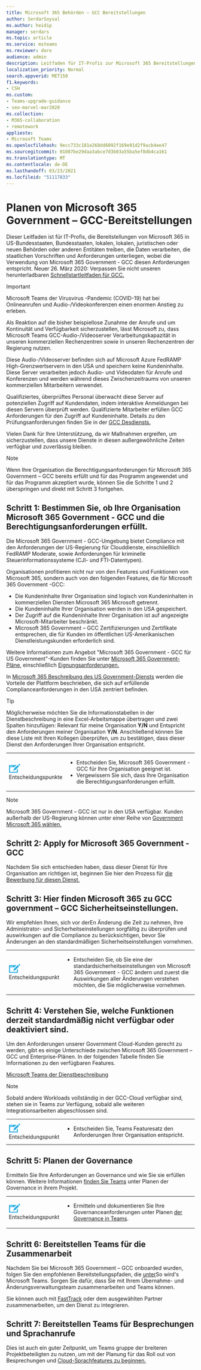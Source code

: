 ```yaml
---
title: Microsoft 365 Behörden – GCC Bereitstellungen
author: SerdarSoysal
ms.author: heidip
manager: serdars
ms.topic: article
ms.service: msteams
ms.reviewer: daro
audience: admin
description: Leitfaden für IT-Profis zur Microsoft 365 Bereitstellungen in Entitäten, die Daten verarbeiten, die US-Behörden-Vorschriften unterliegen
localization_priority: Normal
search.appverid: MET150
f1.keywords:
- CSH
ms.custom:
- Teams-upgrade-guidance
- seo-marvel-mar2020
ms.collection:
- M365-collaboration
- remotework
appliesto:
- Microsoft Teams
ms.openlocfilehash: 9ecc733c181e268dd6092f169e91d2f9acb4ee47
ms.sourcegitcommit: 01087be29daa3abce7d3b03a55ba5ef8db4ca161
ms.translationtype: MT
ms.contentlocale: de-DE
ms.lasthandoff: 03/23/2021
ms.locfileid: "51117833"
---
```

# <a name="plan-for-microsoft-365-government---gcc-deployments"></a>Planen von Microsoft 365 Government – GCC-Bereitstellungen

Dieser Leitfaden ist für IT-Profis, die Bereitstellungen von Microsoft 365 in US-Bundesstaaten, Bundesstaaten, lokalen, lokalen, juristischen oder neuen Behörden oder anderen Entitäten treiben, die Daten verarbeiten, die staatlichen Vorschriften und Anforderungen unterliegen, wobei die Verwendung von Microsoft 365 Government - GCC diesen Anforderungen entspricht. Neuer 26. März 2020: Verpassen Sie nicht unseren herunterladbaren [Schnellstartleitfaden für GCC.](https://github.com/MicrosoftDocs/OfficeDocs-SkypeForBusiness/blob/live/Teams/downloads/Quick-Start-Guide-for-GCC.pdf?raw=true)

> [!IMPORTANT]
> Microsoft Teams der Virusvirus -Pandemic (COVID-19) hat bei Onlineanrufen und Audio-/Videokonferenzen einen enormen Anstieg zu erleben.<br/>
> 
>Als Reaktion auf die bisher beispiellose Zunahme der Anrufe und um Kontinuität und Verfügbarkeit sicherzustellen, lässt Microsoft zu, dass Microsoft Teams GCC-Audio-/Videoserver Verarbeitungskapazität in unseren kommerziellen Rechenzentren sowie in unseren Rechenzentren der Regierung nutzen.<br/>
> 
>Diese Audio-/Videoserver befinden sich auf Microsoft Azure FedRAMP High-Grenzwertservern in den USA und speichern keine Kundeninhalte. Diese Server verarbeiten jedoch Audio- und Videodaten für Anrufe und Konferenzen und werden während dieses Zwischenzeitraums von unseren kommerziellen Mitarbeitern verwendet.<br/>
> 
>Qualifiziertes, überprüftes Personal überwacht diese Server auf potenziellen Zugriff auf Kundendaten, indem interaktive Anmeldungen bei diesen Servern überprüft werden. Qualifizierte Mitarbeiter erfüllen GCC Anforderungen für den Zugriff auf Kundeninhalte. Details zu den Prüfungsanforderungen finden Sie in der [GCC Desdiensts.](/office365/servicedescriptions/office-365-platform-service-description/office-365-us-government/gcc)<br/>
> 
>Vielen Dank für Ihre Unterstützung, da wir Maßnahmen ergreifen, um sicherzustellen, dass unsere Dienste in diesen außergewöhnliche Zeiten verfügbar und zuverlässig bleiben.<br/>


> [!NOTE]
> Wenn Ihre Organisation die Berechtigungsanforderungen für Microsoft 365 Government – GCC bereits erfüllt und für das Programm angewendet und für das Programm akzeptiert wurde, können Sie die Schritte 1 und 2 überspringen und direkt mit Schritt 3 fortgehen. 

## <a name="step-1-determine-whether-your-organization-needs-microsoft-365-government---gcc-and-meets-eligibility-requirements"></a>Schritt 1: Bestimmen Sie, ob Ihre Organisation Microsoft 365 Government - GCC und die Berechtigungsanforderungen erfüllt. 

Die Microsoft 365 Government - GCC-Umgebung bietet Compliance mit den Anforderungen der US-Regierung für Clouddienste, einschließlich FedRAMP Moderate, sowie Anforderungen für kriminelle Steuerinformationssysteme (CJI- und FTI-Datentypen).

Organisationen profitieren nicht nur von den Features und Funktionen von Microsoft 365, sondern auch von den folgenden Features, die für Microsoft 365 Government -GCC:

-   Die Kundeninhalte Ihrer Organisation sind logisch von Kundeninhalten in kommerziellen Diensten Microsoft 365 Microsoft getrennt.
-   Die Kundeninhalte Ihrer Organisation werden in den USA gespeichert.
-   Der Zugriff auf die Kundeninhalte Ihrer Organisation ist auf angezeigte Microsoft-Mitarbeiter beschränkt.
-   Microsoft 365 Government – GCC Zertifizierungen und Zertifikate entsprechen, die für Kunden im öffentlichen US-Amerikanischen Dienstleistungskunden erforderlich sind.

Weitere Informationen zum Angebot "Microsoft 365 Government - GCC für US Government"-Kunden finden Sie unter [Microsoft 365 Government-Pläne](https://products.office.com/government/compare-office-365-government-plans), einschließlich [Eignungsanforderungen.](https://products.office.com/government/compare-office-365-government-plans#EligibilityRequirements)

In [Microsoft 365 Beschreibung des US Government-Diensts](/office365/servicedescriptions/office-365-platform-service-description/office-365-us-government/office-365-us-government) werden die Vorteile der Plattform beschrieben, die sich auf erfüllende Complianceanforderungen in den USA zentriert befinden.

> [!Tip]
> Möglicherweise möchten Sie die Informationstabellen in der Dienstbeschreibung in eine Excel-Arbeitsmappe übertragen und zwei Spalten hinzufügen: Relevant für meine Organisation **Y/N** und Entspricht den Anforderungen meiner Organisation **Y/N**. Anschließend können Sie diese Liste mit Ihren Kollegen überprüfen, um zu bestätigen, dass dieser Dienst den Anforderungen Ihrer Organisation entspricht.

|    |     |
|-----------|------------|
| ![Ein Symbol mit Entscheidungspunkten](media/audio_conferencing_image7.png) <br/>Entscheidungspunkte|<ul><li>Entscheiden Sie, Microsoft 365 Government - GCC für Ihre Organisation geeignet ist.</li><li>Vergewissern Sie sich, dass Ihre Organisation die Berechtigungsanforderungen erfüllt.</li></ul> |

> [!Note]
> Microsoft 365 Government – GCC ist nur in den USA verfügbar. Kunden außerhalb der US-Regierung können unter einer Reihe von [Government Microsoft 365 wählen.](https://products.office.com/en/government/compare-office-365-government-plans)


## <a name="step-2-apply-for-microsoft-365-government---gcc"></a>Schritt 2: Apply for Microsoft 365 Government - GCC

Nachdem Sie sich entschieden haben, dass dieser Dienst für Ihre Organisation am richtigen ist, beginnen Sie hier den Prozess für [die Bewerbung für diesen Dienst.](https://products.office.com/government/eligibility-validation)

## <a name="step-3-understand-microsoft-365-government---gcc-default-security-settings"></a>Schritt 3: Hier finden Microsoft 365 zu GCC government – GCC Sicherheitseinstellungen.

Wir empfehlen Ihnen, sich vor [](enable-features-office-365.md) derEn Änderung die Zeit zu nehmen, Ihre Administrator- und Sicherheitseinstellungen sorgfältig zu überprüfen und auswirkungen auf die Compliance zu berücksichtigen, bevor Sie Änderungen an den standardmäßigen Sicherheitseinstellungen vornehmen.

|    |     |
|-----------|------------|
| ![Symbol, das einen Entscheidungspunkt darstellt](media/audio_conferencing_image7.png) <br/>Entscheidungspunkt|<ul><li>Entscheiden Sie, ob Sie eine der standardsicherheitseinstellungen von Microsoft 365 Government - GCC ändern und zuerst die Auswirkungen aller Änderungen verstehen möchten, die Sie möglicherweise vornehmen.</li></ul> |

## <a name="step-4-understand-which-capabilities-are-currently-unavailable-or-disabled-by-default"></a>Schritt 4: Verstehen Sie, welche Funktionen derzeit standardmäßig nicht verfügbar oder deaktiviert sind.

Um den Anforderungen unserer Government Cloud-Kunden gerecht zu werden, gibt es einige Unterschiede zwischen Microsoft 365 Government – GCC und Enterprise-Plänen. In der folgenden Tabelle finden Sie Informationen zu den verfügbaren Features.

[Microsoft Teams der Dienstbeschreibung](/office365/servicedescriptions/teams-service-description)

> [!Note]
> Sobald andere Workloads vollständig in der GCC-Cloud verfügbar sind, stehen sie in Teams zur Verfügung, sobald alle weiteren Integrationsarbeiten abgeschlossen sind.


|    |     |
|-----------|------------|
| ![Symbol, das einen Entscheidungspunkt darstellt](media/audio_conferencing_image7.png) <br/>Entscheidungspunkt|<ul><li>Entscheiden Sie, Teams Featuresatz den Anforderungen Ihrer Organisation entspricht.</li></ul> |

## <a name="step-5-plan-for-governance"></a>Schritt 5: Planen der Governance

Ermitteln Sie Ihre Anforderungen an Governance und wie Sie sie erfüllen können. Weitere Informationen [finden Sie Teams](plan-teams-governance.md) unter Planen der Governance in ihrem Projekt.

|    |     |
|-----------|------------|
| ![Symbol, das einen Entscheidungspunkt darstellt](media/audio_conferencing_image7.png) <br/>Entscheidungspunkt|<ul><li>Ermitteln und dokumentieren Sie Ihre Governanceanforderungen unter Planen [der Governance in Teams](plan-teams-governance.md).</li></ul> |

## <a name="step-6-deploy-teams-for-collaboration"></a>Schritt 6: Bereitstellen Teams für die Zusammenarbeit

Nachdem Sie bei Microsoft 365 Government – GCC onboarded wurden, folgen Sie den empfohlenen Bereitstellungspfaden, die [unter](./deploy-overview.md)So wird's Microsoft Teams. Sorgen Sie dafür, dass Sie mit Ihrem Übernahme- und Änderungsverwaltungsteam zusammenarbeiten und Teams können.

Sie können auch mit [FastTrack](https://www.microsoft.com/fasttrack) oder dem ausgewählten Partner zusammenarbeiten, um den Dienst zu integrieren.

## <a name="step-7-deploy-teams-for-meetings-and-voice"></a>Schritt 7: Bereitstellen Teams für Besprechungen und Sprachanrufe

Dies ist auch ein guter Zeitpunkt, um Teams gruppe der breiteren Projektbeteiligten zu nutzen, um mit der Planung für das Roll out von Besprechungen und [Cloud-Sprachfeatures zu beginnen.](./cloud-voice-landing-page.md)